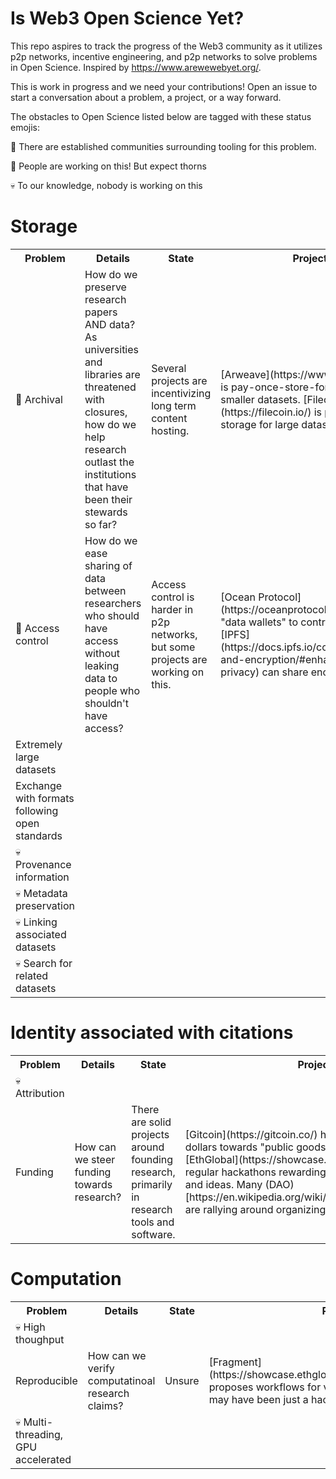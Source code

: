 # Is Web3 Open Science Yet?
This repo aspires to track the progress of the Web3 community as it utilizes p2p networks, incentive engineering, and p2p networks to solve problems in Open Science. Inspired by https://www.arewewebyet.org/.

This is work in progress and we need your contributions! Open an issue to start a conversation about a problem, a project, or a way forward. 

The obstacles to Open Science listed below are tagged with these status emojis:

🔧 There are established communities surrounding tooling for this problem.

🌵 People are working on this! But expect thorns 

💀 To our knowledge, nobody is working on this

# Storage
<table>
<tr> <th> Problem </th> <th> Details </th> <th> State </th> <th> Projects </th> </tr>
<tr> 
  <td> 🔧 Archival </td>
  <td>
    How do we preserve research papers AND data? As universities and libraries are threatened with closures, how do we help research outlast the institutions that have been their stewards so far? 
  </td>
  <td> 
    Several projects are incentivizing long term content hosting.
  </td>
  <td>
    [Arweave](https://www.arweave.org/) is pay-once-store-forever storage for smaller datasets.
    [Filecoin](https://filecoin.io/) is pay as you go storage for large datasets.
  </td>
</tr>
<tr><td> 🌵 Access control </td>
  <td> 
    How do we ease sharing of data between researchers who should have access without leaking data to people who shouldn't have access?
  </td>
  <td>
    Access control is harder in p2p networks, but some projects are working on this.
  </td>
  <td>
    [Ocean Protocol](https://oceanprotocol.com/) uses "data wallets" to control data access. 
    [IPFS](https://docs.ipfs.io/concepts/privacy-and-encryption/#enhancing-your-privacy) can share encrypted files.
  </td>
</tr>
<tr> <td>Extremely large datasets</td></tr>
<tr> <td>Exchange with formats following open standards</td></tr>
<tr> <td>💀 Provenance information</td></tr>
<tr> <td>💀 Metadata preservation</td></tr>
<tr> <td>💀 Linking associated datasets</td></tr>
<tr> <td>💀 Search for related datasets</td></tr>
</table>


# Identity associated with citations
<table>
<tr> <th> Problem </th> <th> Details </th> <th> State </th> <th> Projects </th> </tr>
<tr> <td>💀 Attribution</td> </tr>
<tr> 
  <td>Funding</td>
  <td> How can we steer funding towards research?</td> 
  <td> There are solid projects around founding research, primarily in research tools and software. </td> 
  <td> [Gitcoin](https://gitcoin.co/) has routed millions of dollars towards "public goods," largely software. [EthGlobal](https://showcase.ethglobal.com/) has regular hackathons rewarding product implementations and ideas. Many (DAO)[https://en.wikipedia.org/wiki/The_DAO_(organization)]s are rallying around organizing funding for science.  </td>
</tr>
</table>

# Computation
<table>
<tr> <th> Problem </th> <th> Details </th> <th> State </th> <th> Projects </th> </tr>
<tr> <td>💀 High thoughput</td></tr>
<tr>
  <td>Reproducible</td> 
  <td>How can we verify computatinoal research claims? </td> 
  <td> Unsure </td> 
  <td> [Fragment](https://showcase.ethglobal.com/hackfs2021/fragment) proposes workflows for verifiable data pipelines, but may have been just a hackathon project (?). </td> 
</tr>
<tr> <td>💀 Multi-threading, GPU accelerated</td></tr>
</table>
